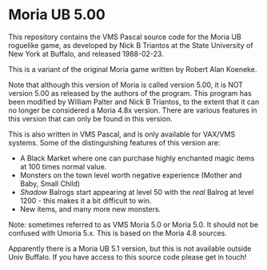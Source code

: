# Moria UB 5.00

This repository contains the VMS Pascal source code for the Moria UB roguelike
game, as developed by Nick B Triantos at the State University of New York at
Buffalo, and released 1988-02-23.

This is a variant of the original Moria game written by Robert Alan Koeneke.

Note that although this version of Moria is called version 5.00, it is NOT
version 5.00 as released by the authors of the program. This program has been
modified by William Palter and Nick B Triantos, to the extent that it can no
longer be considered a Moria 4.8x version. There are various features in this
version that can only be found in this version.

This is also written in VMS Pascal, and is only available for VAX/VMS
systems.  Some of the distinguishing features of this version are:

- A Black Market where one can purchase highly enchanted magic items at 100
  times normal value.
- Monsters on the town level worth negative experience (Mother and Baby, Small Child)
- *Shadow* Balrogs start appearing at level 50 with the *real* Balrog at level
  1200 - this makes it a bit difficult to win.
- New items, and many more new monsters.


Note: sometimes referred to as VMS Moria 5.0 or Moria 5.0. It should not be
confused with Umoria 5.x. This is based on the Moria 4.8 sources.

Apparently there is a Moria UB 5.1 version, but this is not available outside
Univ Buffalo. If you have access to this source code please get in touch!

